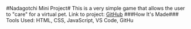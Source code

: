 #Nadagotchi Mini Project#
This is a very simple game that allows the user to "care" for a virtual pet.
Link to project: [GitHub](https://nadianicole1990.github.io/tamagotchi-mini-project/)
###How It's Made###
Tools Used: HTML, CSS, JavaScript, VS Code, GitHu
